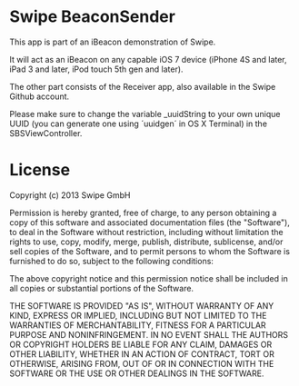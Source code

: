 Swipe BeaconSender
============

This app is part of an iBeacon demonstration of Swipe.

It will act as an iBeacon on any capable iOS 7 device (iPhone 4S and later, iPad 3 and later, iPod touch 5th gen and later).

The other part consists of the Receiver app, also available in the Swipe Github account.

Please make sure to change the variable _uuidString to your own unique UUID (you can generate one using ´uuidgen´ in OS X Terminal) in the SBSViewController.

License
=====
Copyright (c) 2013 Swipe GmbH

Permission is hereby granted, free of charge, to any person obtaining a copy of this software and associated documentation files (the "Software"), to deal in the Software without restriction, including without limitation the rights to use, copy, modify, merge, publish, distribute, sublicense, and/or sell copies of the Software, and to permit persons to whom the Software is furnished to do so, subject to the following conditions:

The above copyright notice and this permission notice shall be included in all copies or substantial portions of the Software.

THE SOFTWARE IS PROVIDED "AS IS", WITHOUT WARRANTY OF ANY KIND, EXPRESS OR IMPLIED, INCLUDING BUT NOT LIMITED TO THE WARRANTIES OF MERCHANTABILITY, FITNESS FOR A PARTICULAR PURPOSE AND NONINFRINGEMENT. IN NO EVENT SHALL THE AUTHORS OR COPYRIGHT HOLDERS BE LIABLE FOR ANY CLAIM, DAMAGES OR OTHER LIABILITY, WHETHER IN AN ACTION OF CONTRACT, TORT OR OTHERWISE, ARISING FROM, OUT OF OR IN CONNECTION WITH THE SOFTWARE OR THE USE OR OTHER DEALINGS IN THE SOFTWARE.
